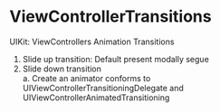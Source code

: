 # ViewControllerTransitions
UIKit: ViewControllers Animation Transitions

1. Slide up transition: Default present modally segue  
2. Slide down transition  
   a. Create an animator conforms to UIViewControllerTransitioningDelegate and UIViewControllerAnimatedTransitioning  

